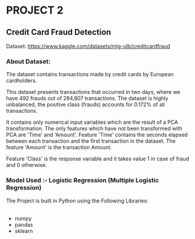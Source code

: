 # PROJECT 2
## Credit Card Fraud Detection
Dataset: https://www.kaggle.com/datasets/mlg-ulb/creditcardfraud
### About Dataset:
The dataset contains transactions made by credit cards by European cardholders.

This dataset presents transactions that occurred in two days, where we have 492 frauds out of 284,807 transactions. The dataset is highly unbalanced, the positive class (frauds) accounts for 0.172% of all transactions.

It contains only numerical input variables which are the result of a PCA transformation. The only features which have not been transformed with PCA are 'Time' and 'Amount'. Feature 'Time' contains the seconds elapsed between each transaction and the first transaction in the dataset. The feature 'Amount' is the transaction Amount.

Feature 'Class' is the response variable and it takes value 1 in case of fraud and 0 otherwise.


### Model Used :- Logistic Regression (Multiple Logistic Regression)

The Project is built in Python using the Following Libraries:
</br></br>

 * numpy
 * pandas
 * sklearn
